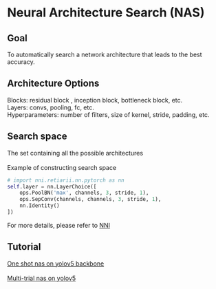 # Neural Architecture Search (NAS) 

## Goal 
To automatically search a network architecture that leads to the best accuracy. 

## Architecture Options
Blocks: residual block , inception block, bottleneck block, etc. <br>
Layers: convs, pooling, fc, etc.<br>
Hyperparameters: number of filters, size of kernel, stride, padding, etc.<br>

## Search space
The set containing all the possible architectures <br><br>
Example of constructing search space 
```python
# import nni.retiarii.nn.pytorch as nn
self.layer = nn.LayerChoice([
    ops.PoolBN('max', channels, 3, stride, 1),
    ops.SepConv(channels, channels, 3, stride, 1),
    nn.Identity()
])
```
For more details, please refer to [NNI](https://nni.readthedocs.io/en/stable/nas/construct_space.html)


## Tutorial 

[One shot nas on yolov5 backbone](./oneshot.md) <br><br>
[Multi-trial nas on yolov5](./multi-trial.md) 
